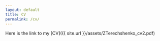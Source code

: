 ```yaml
---
layout: default
title: CV
permalink: /cv/
---
```


Here is the link to my [CV]({{ site.url }}/assets/ZTerechshenko_cv2.pdf) 
